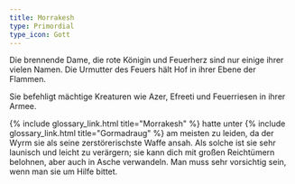 ```yaml
---
title: Morrakesh
type: Primordial
type_icon: Gott
---
```


Die brennende Dame, die rote Königin und Feuerherz sind nur einige ihrer vielen Namen. Die Urmutter des Feuers hält Hof
in ihrer Ebene der Flammen.

Sie befehligt mächtige Kreaturen wie Azer, Efreeti und Feuerriesen in ihrer Armee.

{% include glossary_link.html title="Morrakesh" %} hatte unter {% include glossary_link.html title="Gormadraug" %} am meisten zu leiden, da der Wyrm sie als seine zerstörerischste Waffe ansah. Als
solche ist sie sehr launisch und leicht zu verärgern; sie kann dich mit großen Reichtümern belohnen, aber auch in Asche
verwandeln. Man muss sehr vorsichtig sein, wenn man sie um Hilfe bittet.
